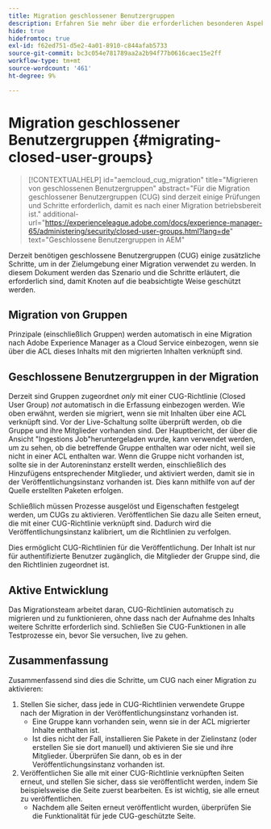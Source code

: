 ```yaml
---
title: Migration geschlossener Benutzergruppen
description: Erfahren Sie mehr über die erforderlichen besonderen Aspekte, um geschlossene Benutzergruppen nach der Migration von Inhalten zu Adobe Experience Manager as a Cloud Service zu aktivieren.
hide: true
hidefromtoc: true
exl-id: f62ed751-d5e2-4a01-8910-c844afab5733
source-git-commit: bc3c054e781789aa2a2b94f77b0616caec15e2ff
workflow-type: tm+mt
source-wordcount: '461'
ht-degree: 9%

---
```


# Migration geschlossener Benutzergruppen {#migrating-closed-user-groups}

>[!CONTEXTUALHELP]
>id="aemcloud_cug_migration"
>title="Migrieren von geschlossenen Benutzergruppen"
>abstract="Für die Migration geschlossener Benutzergruppen (CUG) sind derzeit einige Prüfungen und Schritte erforderlich, damit es nach einer Migration betriebsbereit ist."
>additional-url="https://experienceleague.adobe.com/docs/experience-manager-65/administering/security/closed-user-groups.html?lang=de" text="Geschlossene Benutzergruppen in AEM"

Derzeit benötigen geschlossene Benutzergruppen (CUG) einige zusätzliche Schritte, um in der Zielumgebung einer Migration verwendet zu werden. In diesem Dokument werden das Szenario und die Schritte erläutert, die erforderlich sind, damit Knoten auf die beabsichtigte Weise geschützt werden.

## Migration von Gruppen

Prinzipale (einschließlich Gruppen) werden automatisch in eine Migration nach Adobe Experience Manager as a Cloud Service einbezogen, wenn sie über die ACL dieses Inhalts mit den migrierten Inhalten verknüpft sind.

## Geschlossene Benutzergruppen in der Migration

Derzeit sind Gruppen zugeordnet *only* mit einer CUG-Richtlinie (Closed User Group) *not* automatisch in die Erfassung einbezogen werden. Wie oben erwähnt, werden sie migriert, wenn sie mit Inhalten über eine ACL verknüpft sind. Vor der Live-Schaltung sollte überprüft werden, ob die Gruppe und ihre Mitglieder vorhanden sind. Der Hauptbericht, der über die Ansicht &quot;Ingestions Job&quot;heruntergeladen wurde, kann verwendet werden, um zu sehen, ob die betreffende Gruppe enthalten war oder nicht, weil sie nicht in einer ACL enthalten war. Wenn die Gruppe nicht vorhanden ist, sollte sie in der Autoreninstanz erstellt werden, einschließlich des Hinzufügens entsprechender Mitglieder, und aktiviert werden, damit sie in der Veröffentlichungsinstanz vorhanden ist. Dies kann mithilfe von auf der Quelle erstellten Paketen erfolgen.

Schließlich müssen Prozesse ausgelöst und Eigenschaften festgelegt werden, um CUGs zu aktivieren. Veröffentlichen Sie dazu alle Seiten erneut, die mit einer CUG-Richtlinie verknüpft sind. Dadurch wird die Veröffentlichungsinstanz kalibriert, um die Richtlinien zu verfolgen.

Dies ermöglicht CUG-Richtlinien für die Veröffentlichung. Der Inhalt ist nur für authentifizierte Benutzer zugänglich, die Mitglieder der Gruppe sind, die den Richtlinien zugeordnet ist.

## Aktive Entwicklung

Das Migrationsteam arbeitet daran, CUG-Richtlinien automatisch zu migrieren und zu funktionieren, ohne dass nach der Aufnahme des Inhalts weitere Schritte erforderlich sind.
Schließen Sie CUG-Funktionen in alle Testprozesse ein, bevor Sie versuchen, live zu gehen.

## Zusammenfassung

Zusammenfassend sind dies die Schritte, um CUG nach einer Migration zu aktivieren:

1. Stellen Sie sicher, dass jede in CUG-Richtlinien verwendete Gruppe nach der Migration in der Veröffentlichungsinstanz vorhanden ist.
   - Eine Gruppe kann vorhanden sein, wenn sie in der ACL migrierter Inhalte enthalten ist.
   - Ist dies nicht der Fall, installieren Sie Pakete in der Zielinstanz (oder erstellen Sie sie dort manuell) und aktivieren Sie sie und ihre Mitglieder. Überprüfen Sie dann, ob es in der Veröffentlichungsinstanz vorhanden ist.
1. Veröffentlichen Sie alle mit einer CUG-Richtlinie verknüpften Seiten erneut, und stellen Sie sicher, dass sie veröffentlicht werden, indem Sie beispielsweise die Seite zuerst bearbeiten. Es ist wichtig, sie alle erneut zu veröffentlichen.
   - Nachdem alle Seiten erneut veröffentlicht wurden, überprüfen Sie die Funktionalität für jede CUG-geschützte Seite.
